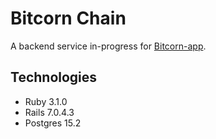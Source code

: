 # Bitcorn Chain

A backend service in-progress for [Bitcorn-app](https://github.com/benjipt/bitcorn-app).

## Technologies

* Ruby 3.1.0
* Rails 7.0.4.3
* Postgres 15.2
